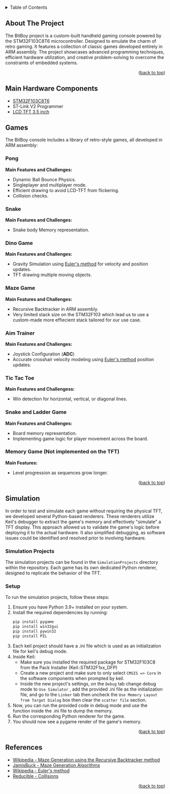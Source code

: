 
<a id="readme-top"></a>



<!-- TABLE OF CONTENTS -->
<details>
  <summary>Table of Contents</summary>
  <ol>
    <li>
      <a href="#about-the-project">About The Project</a>
    </li>
    </li>
    <li><a href="#hardware">Hardware Components</a></li>
    <li><a href="#games">Games</a></li>
    <li><a href="#references">References</a></li>
    
  </ol>
</details>



<!-- ABOUT THE PROJECT -->
## About The Project


The BitBoy project is a custom-built handheld gaming console powered by the STM32F103C8T6 microcontroller. Designed to emulate the charm of retro gaming. It features a collection of classic games developed entirely in ARM assembly. The project showcases advanced programming techniques, efficient hardware utilization, and creative problem-solving to overcome the constraints of embedded systems.

<p align="right">(<a href="#readme-top">back to top</a>)</p>



<a id="hardware"></a>

## Main Hardware Components

* [STM32F103C8T6](https://www.st.com/en/microcontrollers-microprocessors/stm32f103c8.html)
* ST-Link V2 Programmer
* [LCD TFT 3.5 inch](https://www.ram-e-shop.com/shop/kit-lcd-tft3-5-touch-lcd-tft-3-5-inch-touch-display-for-arduino-uno-mega2560-7438)



<a id="games"></a>


<!-- Games -->
## Games

The BitBoy console includes a library of retro-style games, all developed in ARM assembly:
### Pong  
**Main Features and Challenges:**  
- Dynamic Ball Bounce Physics.
- Singleplayer and multiplayer mode.
- Efficient drawing to avoid LCD-TFT from flickering.
- Collision checks.


### Snake  
**Main Features and Challenges:**  
- Snake body Memory representation.


### Dino Game  
**Main Features and Challenges:**  
- Gravity Simulation using [Euler's method](https://en.wikipedia.org/wiki/Euler_method) for velocity and position updates.
- TFT drawing multiple moving objects.


### Maze Game  
**Main Features and Challenges:**  
- Recursive Backtracker in ARM assembly.
- Very limited stack size on the STM32F103 which lead us to use a custom-made more effiecient stack tailored for our use case.

### Aim Trainer  
**Main Features and Challenges:**  
- Joystick Configuration (**ADC**)
- Accurate crosshair velocity modeling using [Euler's method](https://en.wikipedia.org/wiki/Euler_method) position updates.

### Tic Tac Toe  
**Main Features and Challengess:**  
- Win detection for horizontal, vertical, or diagonal lines.

### Snake and Ladder Game
**Main Features and Challenges:**  
- Board memory representation.
- Implementing game logic for player movement across the board.


### Memory Game (Not implemented on the TFT)
**Main Features:**  
- Level progression as sequences grow longer.  

<p align="right">(<a href="#readme-top">back to top</a>)</p>

<a id="simulation"></a>

<!-- References -->
## Simulation
In order to test and simulate each game without requiring the physical TFT, we developed several Python-based renderers. These renderers utilize Keil's debugger to extract the game's memory and effectively "simulate" a TFT display. This approach allowed us to validate the game's logic before deploying it to the actual hardware. It also simplified debugging, as software issues could be identified and resolved prior to involving hardware.

### Simulation Projects
The simulation projects can be found in the `SimulationProjects` directory within the repository. Each game has its own dedicated Python renderer, designed to replicate the behavior of the TFT.

### Setup
To run the simulation projects, follow these steps:
1. Ensure you have Python 3.9+ installed on your system.
2. Install the required dependencies by running:
    ```bash
    pip install pygame
    pip install win32gui
    pip install pywin32
    pip install PIL
    ```
3. Each keil project should have a .ini file which is used as an initialization file for keil's debug mode.
4. Inside Keil:
    - Make sure you installed the required package for STM32F103C8 from the Pack Installer (Keil::STM32F1xx_DFP)
    - Create a new project and make sure to only select `CMSIS => Core` in the software components when prompted by keil.
    - Inside the new project's settings, on the `Debug` tab change debug mode to `Use Simulator` , add the provided .ini file as the initialization file, and go to the `Linker` tab then uncheck the `Use Memory Layout from Target Dialog` box then clear the `scatter file` section.
5. Now, you can run the provided code in debug mode and use the function inside the .ini file to dump the memory.
6. Run the corresponding Python renderer for the game.
7. You should now see a pygame render of the game's memory.



<p align="right">(<a href="#readme-top">back to top</a>)</p>


<a id="references"></a>

<!-- References -->
## References

* [Wikipedia - Maze Generation using the Recursive Backtracker method](https://en.wikipedia.org/wiki/Maze_generation_algorithm#Recursive:~:text=exit%2C%20are%20removed.-,Randomized%20depth%2Dfirst%20search,-%5Bedit%5D)
* [JamisBuck - Maze Generation Algorithms](https://www.jamisbuck.org/presentations/rubyconf2011/index.html)
* [Wikipedia - Euler's method](https://en.wikipedia.org/wiki/Euler_method)
* [Reducible - Collisions](https://www.youtube.com/watch?v=eED4bSkYCB8&t=1075s)


<p align="right">(<a href="#readme-top">back to top</a>)</p>
